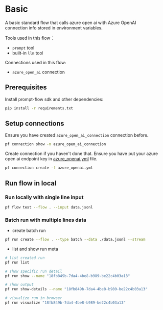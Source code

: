 # Basic
A basic standard flow that calls azure open ai with Azure OpenAI connection info stored in environment variables. 

Tools used in this flow：
- `prompt` tool
- built-in `llm` tool

Connections used in this flow:
- `azure_open_ai` connection

## Prerequisites

Install prompt-flow sdk and other dependencies:
```bash
pip install -r requirements.txt
```

## Setup connections
Ensure you have created `azure_open_ai_connection` connection before.
```bash
pf connection show -n azure_open_ai_connection
```

Create connection if you haven't done that. Ensure you have put your azure open ai endpoint key in [azure_openai.yml](azure_openai.yml) file. 
```bash
pf connection create -f azure_openai.yml
```

## Run flow in local

### Run locally with single line input

```bash
pf flow test --flow . --input data.jsonl
```

### Batch run with multiple lines data

- create batch run
```bash
pf run create --flow . --type batch --data ./data.jsonl --stream
```

- list and show run meta
```bash
# list created run
pf run list

# show specific run detail
pf run show --name "18fb849b-7da4-4be8-b989-be22c4b03a13"

# show output
pf run show-details --name "18fb849b-7da4-4be8-b989-be22c4b03a13"

# visualize run in browser
pf run visualize "18fb849b-7da4-4be8-b989-be22c4b03a13"
```

